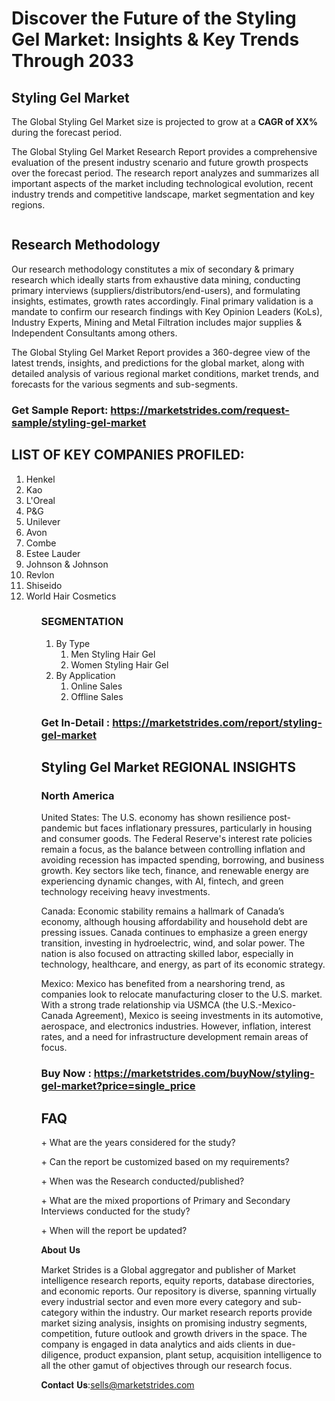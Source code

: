 <h1>Discover the Future of the Styling Gel Market: Insights & Key Trends Through 2033</h1>
<h2>Styling Gel Market</h2>
<p>The Global Styling Gel Market size is projected to grow at a <strong>CAGR of XX%</strong> during the forecast period.</p>
<p>The Global Styling Gel Market Research Report provides a comprehensive evaluation of the present industry scenario and future growth prospects over the forecast period. The research report analyzes and summarizes all important aspects of the market including technological evolution, recent industry trends and competitive landscape, market segmentation and key regions.</p>
<p><img style=""width: 100%;"" src=""https://marketstrides.com//uploads/images/marketstrides-051.png"" alt=""Styling Gel Market Report Analysis"" /></p>
<h2>Research Methodology</h2>
<p>Our research methodology constitutes a mix of secondary &amp; primary research which ideally starts from exhaustive data mining, conducting primary interviews (suppliers/distributors/end-users), and formulating insights, estimates, growth rates accordingly. Final primary validation is a mandate to confirm our research findings with Key Opinion Leaders (KoLs), Industry Experts, Mining and Metal Filtration includes major supplies &amp; Independent Consultants among others.</p>
<p>The Global Styling Gel Market Report provides a 360-degree view of the latest trends, insights, and predictions for the global market, along with detailed analysis of various regional market conditions, market trends, and forecasts for the various segments and sub-segments.</p>
<h3><strong>Get Sample Report: <a href=
https://marketstrides.com/request-sample/styling-gel-market>https://marketstrides.com/request-sample/styling-gel-market</a></strong></h3>
<h2>LIST OF KEY COMPANIES PROFILED:</h2>
<p><ol><li>
Henkel</li><li>Kao</li><li>L'Oreal</li><li>P&G</li><li>Unilever</li><li>Avon</li><li>Combe</li><li>Estee Lauder</li><li>Johnson & Johnson</li><li>Revlon</li><li>Shiseido</li><li>World Hair Cosmetics


</li><ol></p>
<h3>SEGMENTATION</h3>
<p><ol><li>By Type<ol><li>Men Styling Hair Gel</li><li>Women Styling Hair Gel</li></ol></li><li>By Application<ol><li>Online Sales</li><li>Offline Sales</li></ol></li></ol></p>
<h3><strong>Get In-Detail : <a href=https://marketstrides.com/report/styling-gel-market>https://marketstrides.com/report/styling-gel-market</a></strong></h3>
<h2>Styling Gel Market REGIONAL INSIGHTS</h2>
<h3>North America</h3>
<p>United States: The U.S. economy has shown resilience post-pandemic but faces inflationary pressures, particularly in housing and consumer goods. The Federal Reserve's interest rate policies remain a focus, as the balance between controlling inflation and avoiding recession has impacted spending, borrowing, and business growth. Key sectors like tech, finance, and renewable energy are experiencing dynamic changes, with AI, fintech, and green technology receiving heavy investments.</p>
<p>Canada: Economic stability remains a hallmark of Canada’s economy, although housing affordability and household debt are pressing issues. Canada continues to emphasize a green energy transition, investing in hydroelectric, wind, and solar power. The nation is also focused on attracting skilled labor, especially in technology, healthcare, and energy, as part of its economic strategy.</p>
<p>Mexico: Mexico has benefited from a nearshoring trend, as companies look to relocate manufacturing closer to the U.S. market. With a strong trade relationship via USMCA (the U.S.-Mexico-Canada Agreement), Mexico is seeing investments in its automotive, aerospace, and electronics industries. However, inflation, interest rates, and a need for infrastructure development remain areas of focus.</p>
<h3><strong>Buy Now : <a href=https://marketstrides.com/buyNow/styling-gel-market?price=single_price>https://marketstrides.com/buyNow/styling-gel-market?price=single_price</a></strong></h3>
<h2>FAQ</h2>
<p>+ What are the years considered for the study?</p>
<p>+ Can the report be customized based on my requirements?</p>
<p>+ When was the Research conducted/published?</p>
<p>+ What are the mixed proportions of Primary and Secondary Interviews conducted for the study?</p>
<p>+ When will the report be updated?</p>
<p>𝐀𝐛𝐨𝐮𝐭 𝐔𝐬</p>
<p>Market Strides is a Global aggregator and publisher of Market intelligence research reports, equity reports, database directories, and economic reports. Our repository is diverse, spanning virtually every industrial sector and even more every category and sub-category within the industry. Our market research reports provide market sizing analysis, insights on promising industry segments, competition, future outlook and growth drivers in the space. The company is engaged in data analytics and aids clients in due-diligence, product expansion, plant setup, acquisition intelligence to all the other gamut of objectives through our research focus.</p>
<p>𝐂𝐨𝐧𝐭𝐚𝐜𝐭 𝐔𝐬:<a href=mailto:sells@marketstrides.com>sells@marketstrides.com</a></p>
